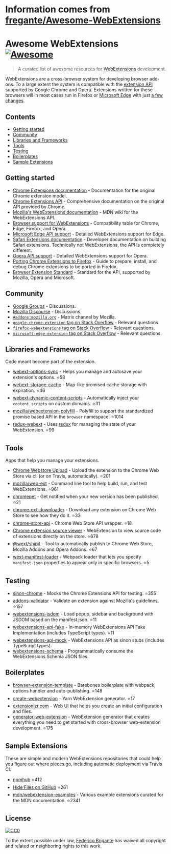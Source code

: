 # Information comes from [fregante/Awesome-WebExtensions](https://github.com/fregante/Awesome-WebExtensions)
# Awesome WebExtensions [![Awesome](https://awesome.re/badge.svg)](https://awesome.re)

> A curated list of awesome resources for [WebExtensions](https://developer.mozilla.org/en-US/Add-ons/WebExtensions) development.

WebExtensions are a cross-browser system for developing browser add-ons. To a large extent the system is compatible with the [extension API](https://developer.chrome.com/extensions) supported by Google Chrome and Opera. Extensions written for these browsers will in most cases run in Firefox or [Microsoft Edge](https://developer.microsoft.com/en-us/microsoft-edge/platform/documentation/extensions/) with just [a few changes](https://developer.mozilla.org/en-US/Add-ons/WebExtensions/Porting_a_Google_Chrome_extension).

## Contents

- [Getting started](#getting-started)
- [Community](#community)
- [Libraries and Frameworks](#libraries-and-frameworks)
- [Tools](#tools)
- [Testing](#testing)
- [Boilerplates](#boilerplates)
- [Sample Extensions](#sample-extensions)

## Getting started

- [Chrome Extensions documentation](https://developer.chrome.com/extensions) - Documentation for the original Chrome extension model.
- [Chrome Extensions API](https://developer.chrome.com/extensions/api_index) - Comprehensive documentation on the original API provided by Chrome.
- [Mozilla's WebExtensions documentation](https://developer.mozilla.org/en-US/Add-ons/WebExtensions) - MDN wiki for the WebExtensions API.
- [Browser support for WebExtensions](https://developer.mozilla.org/en-US/Add-ons/WebExtensions/Browser_support_for_JavaScript_APIs) - Compatibility table for Chrome, Edge, Firefox, and Opera.
- [Microsoft Edge API support](https://docs.microsoft.com/en-us/microsoft-edge/extensions/api-support/extension-api-roadmap) - Detailed WebExtensions support for Edge.
- [Safari Extensions documentation](https://developer.apple.com/safari/extensions/) - Developer documentation on building Safari extensions. Technically not WebExtensions, the API is completely different.
- [Opera API support](https://dev.opera.com/extensions/apis/) - Detailed WebExtensions support for Opera.
- [Porting Chrome Extensions to Firefox](https://hacks.mozilla.org/2015/10/porting-chrome-extensions-to-firefox-with-webextensions/) - Guide to prepare, install, and debug Chrome extensions to be ported in Firefox.
- [Browser Extension Standard](https://browserext.github.io/browserext/) - Standard for the API, supported by Mozilla, Opera and Microsoft.

## Community

- [Google Groups](https://groups.google.com/a/chromium.org/forum/#!forum/chromium-extensions) - Discussions.
- [Mozilla Discourse](https://discourse.mozilla.org/c/add-ons) - Discussions.
- [`#addons:mozilla.org`](https://matrix.to/#/#addons:mozilla.org) - Matrix channel by Mozilla.
- [`google-chrome-extension` tag on Stack Overflow](https://stackoverflow.com/questions/tagged/google-chrome-extension) - Relevant questions.
- [`firefox-webextensions` tag on Stack Overflow](https://stackoverflow.com/questions/tagged/firefox-webextensions) - Relevant questions.
- [`microsoft-edge-extension` tag on Stack Overflow](https://stackoverflow.com/questions/tagged/microsoft-edge-extension) - Relevant questions.

## Libraries and Frameworks

Code meant become part of the extension.

- [webext-options-sync](https://github.com/fregante/webext-options-sync) - Helps you manage and autosave your extension's options. :star:58
- [webext-storage-cache](https://github.com/fregante/webext-storage-cache) - Map-like promised cache storage with expiration. :star:46
- [webext-dynamic-content-scripts](https://github.com/fregante/webext-dynamic-content-scripts) - Automatically inject your `content_scripts` on custom domains. :star:31
- [mozilla/webextension-polyfill](https://github.com/mozilla/webextension-polyfill) - Polyfill to support the standardized promise based API in the `browser` namespace. :star:1014
- [redux-webext](https://github.com/ivantsov/redux-webext) - Uses [redux](https://github.com/reactjs/redux) for managing the state of your WebExtension. :star:99

## Tools

Apps that help you manage your extensions.

- [Chrome Webstore Upload](https://github.com/DrewML/chrome-webstore-upload-cli) - Upload the extension to the Chrome Web Store via cli (or on Travis, automatically). :star:201
- [mozilla/web-ext](https://github.com/mozilla/web-ext) - Command line tool to help build, run, and test WebExtensions. :star:961
- [chromepet](https://github.com/ZenHubIO/chromepet) - Get notified when your new version has been published. :star:21
- [chrome-ext-downloader](https://github.com/jiripospisil/chrome-ext-downloader) - Download any extension on Chrome Web Store to see how they do it. :star:33
- [chrome-store-api](https://github.com/acvetkov/chrome-store-api) - Chrome Web Store API wrapper. :star:18
- [Chrome extension source viewer](https://github.com/Rob--W/crxviewer) - WebExtension to view source code of extensions directly on the store. :star:678
- [@wext/shipit](https://github.com/LinusU/wext-shipit) - Tool to automatically publish to Chrome Web Store, Mozilla Addons and Opera Addons. :star:67
- [wext-manifest-loader](https://github.com/abhijithvijayan/wext-manifest-loader) - Webpack loader that lets you specify `manifest.json` properties to appear only in specific browsers. :star:5

## Testing

- [sinon-chrome](https://github.com/acvetkov/sinon-chrome) - Mocks the Chrome Extensions API for testing. :star:355
- [addons-validator](https://github.com/mozilla/addons-validator) - Validate an extension against Mozilla's guidelines. :star:157
- [webextensions-jsdom](https://github.com/stoically/webextensions-jsdom) - Load popup, sidebar and background with JSDOM based on the manifest.json. :star:11
- [webextensions-api-fake](https://github.com/stoically/webextensions-api-fake) - In-memory WebExtensions API Fake Implementation (includes TypeScript types). :star:11
- [webextensions-api-mock](https://github.com/stoically/webextensions-api-mock) - WebExtensions API as sinon stubs (includes TypeScript types).
- [webextensions-schema](https://github.com/stoically/webextensions-schema) - Programmatically consume the WebExtensions Schema JSON files.

## Boilerplates

- [browser-extension-template](https://github.com/notlmn/browser-extension-template) - Barebones boilerplate with webpack, options handler and auto-publishing. :star:148
- [create-webextension](https://github.com/rpl/create-webextension) - Yarn WebExtension generator. :star:17
- [extensionizr.com](https://extensionizr.com) - Web UI that helps you create an initial configuration and files.
- [generator-web-extension](https://github.com/HaNdTriX/generator-web-extension) - WebExtension generator that creates everything you need to get started with cross-browser web-extension development. :star:175

## Sample Extensions

These are simple and modern WebExtensions repositories that could help you figure out where pieces go, including automatic deployment via Travis CI.

- [npmhub](https://github.com/npmhub/npmhub) :star:412
- [Hide Files on GitHub](https://github.com/sindresorhus/hide-files-on-github) :star:261
- [mdn/webextension-examples](https://github.com/mdn/webextensions-examples) - Various example extensions curated for the MDN documentation. :star:2341

## License

[![CC0](https://mirrors.creativecommons.org/presskit/buttons/88x31/svg/cc-zero.svg)](https://creativecommons.org/publicdomain/zero/1.0/)

To the extent possible under law, [Federico Brigante](https://bfred.it) has waived all copyright and related or neighboring rights to this work.

